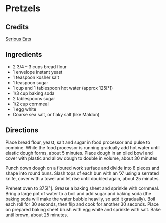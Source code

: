 # Pretzels

## Credits

[Serious Eats](https://www.seriouseats.com/recipes/2011/04/pretzel-rolls-recipe.html "https://www.seriouseats.com/recipes/2011/04/pretzel-rolls-recipe.html")

## Ingredients

- 2 3/4 – 3 cups bread flour
- 1 envelope instant yeast
- 1 teaspoon kosher salt
- 1 teaspoon sugar
- 1 cup and 1 tablespoon hot water (approx 125[°])
- 1/3 cup baking soda
- 2 tablespoons sugar
- 1/2 cup cornmeal
- 1 egg white
- Coarse sea salt, or flaky salt (like Maldon)

## Directions


Place bread flour, yeast, salt and sugar in food processor and pulse to combine. While the food processor is running gradually add hot water until elastic dough forms, about 5 minutes. Place dough in an oiled bowl and cover with plastic and allow dough to double in volume, about 30 minutes

Punch down dough on a floured work surface and divide into 8 pieces and shape into round buns. Slash tops of each bun with an ‘X’ using a serrated knife, cover with a towel and let rise until doubled again, about 25 minutes.

Preheat oven to 375[°]. Grease a baking sheet and sprinkle with cornmeal. Bring a large pot of water to a boil and add sugar and baking soda (the baking soda will make the water bubble heavily, so add it gradually). Boil each roll for 30 seconds, then flip and cook for another 30 seconds. Place on prepared baking sheet brush with egg white and sprinkle with salt. Bake until brown, about 25 minutes.
